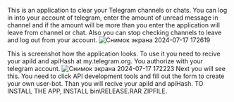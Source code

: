 This is an application to clear your Telegram channels or chats. 
You can log in into your account of telegram, enter the amount of unread message in channel and if the amount will be more than you enter the application will leave from channel or chat.
Also you can stop checking channels to leave and log out from your account.
![Снимок экрана 2024-07-17 172619](https://github.com/user-attachments/assets/a7f667a4-322e-46a2-a893-971e82aeb3db)

This is screenshot how the application looks. To use it you need to recive your apiId and apiHash at my.telegram.org.
You authorize with your telegram account.
![Снимок экрана 2024-07-17 172223](https://github.com/user-attachments/assets/7b564245-2d2d-4b26-92dd-30f5982676d4)
Next you will see this. You need to click API development tools and fill out the form to create your own user-bot. Than you will recive your apiId and apiHash.
TO INSTALL THE APP, INSTALL bin\RELEASE.RAR ZIPFILE.
